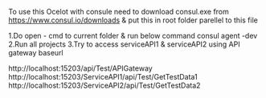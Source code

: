 To use this Ocelot with consule need to download consul.exe from https://www.consul.io/downloads 
& put this in root folder parellel to this file

1.Do open -  cmd to current folder & run below command
consul agent -dev
2.Run all projects
3.Try to access serviceAPI1 & serviceAPI2 using API gateway baseurl

http://localhost:15203/api/Test/APIGateway
http://localhost:15203/ServiceAPI1/api/Test/GetTestData1
http://localhost:15203/ServiceAPI2/api/Test/GetTestData2
